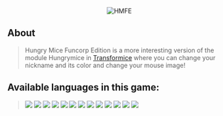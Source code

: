 <p align="center">
	<img src="https://i.imgur.com/G5sREDk.png" alt="HMFE">
</p>

## About
> Hungry Mice Funcorp Edition is a more interesting version of the module Hungrymice in [Transformice](https://www.transformice.com)
> where you can change your nickname and its color and change your mouse image!

## Available languages in this game:
>	<img src="https://i.imgur.com/7A5mQX7.png"> <img src="http://transformice.com/images/drapeaux/32/BR.png"> <img src="https://i.imgur.com/6GcBlas.png"> <img src="http://transformice.com/images/drapeaux/32/ES.png"> <img src="https://i.imgur.com/5bUAGXC.png"> <img src="https://i.imgur.com/MgQx55J.png"> <img src="https://i.imgur.com/qk3NMAB.png"> <img src="https://i.imgur.com/23djZtV.png"> <img src="http://transformice.com/images/drapeaux/32/DE.png"> <img src="http://transformice.com/images/drapeaux/32/RU.png"> <img src="http://transformice.com/images/drapeaux/32/PT.png"> <img src="http://transformice.com/images/drapeaux/32/CZ.png">   <img src="http://transformice.com/images/drapeaux/32/PL.png">   

